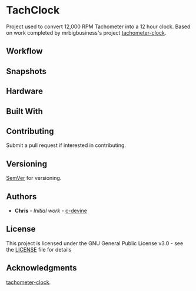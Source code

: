 # TachClock

Project used to convert 12,000 RPM Tachometer into a 12 hour clock.  Based on work completed by mrbigbusiness's project [tachometer-clock](https://github.com/mrbigbusiness/tachometer-clock).

## Workflow


## Snapshots


## Hardware


## Built With


## Contributing

Submit a pull request if interested in contributing.

## Versioning

[SemVer](http://semver.org/) for versioning.

## Authors

* **Chris** - *Initial work* - [c-devine](https://github.com/c-devine)


## License

This project is licensed under the GNU General Public License v3.0 - see the [LICENSE](LICENSE) file for details

## Acknowledgments

[tachometer-clock](https://github.com/mrbigbusiness/tachometer-clock).


